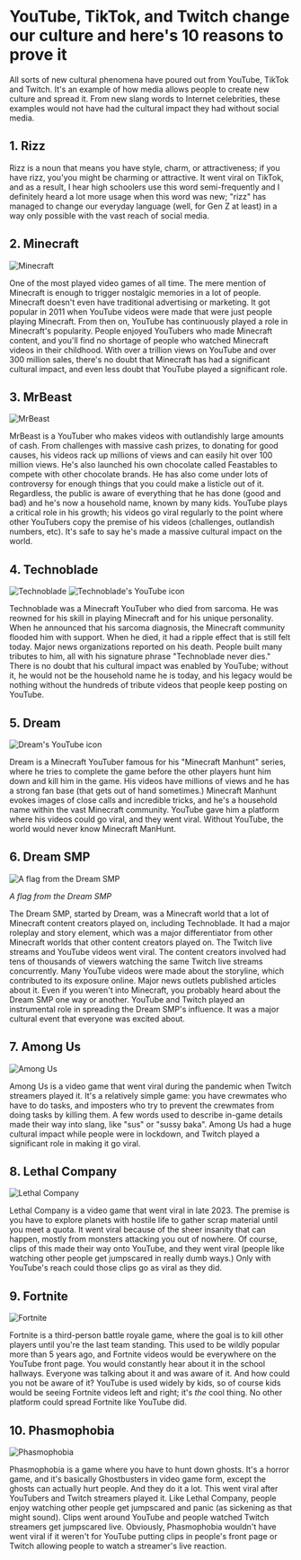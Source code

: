 # YouTube, TikTok, and Twitch change our culture and here's 10 reasons to prove it

All sorts of new cultural phenomena have poured out from YouTube, TikTok and Twitch. It's an example of how media allows people to create new culture and spread it. From new slang words to Internet celebrities, these examples would not have had the cultural impact they had without social media.

## 1. Rizz
Rizz is a noun that means you have style, charm, or attractiveness; if you have rizz, you'you might be charming or attractive. It went viral on TikTok, and as a result, I hear high schoolers use this word semi-frequently and I definitely heard a lot more usage when this word was new; "rizz" has managed to change our everyday language (well, for Gen Z at least) in a way only possible with the vast reach of social media.

## 2. Minecraft

![Minecraft](https://upload.wikimedia.org/wikipedia/en/b/b6/Minecraft_2024_cover_art.png)

One of the most played video games of all time. The mere mention of Minecraft is enough to trigger nostalgic memories in a lot of people. Minecraft doesn't even have traditional advertising or marketing. It got popular in 2011 when YouTube videos were made that were just people playing Minecraft. From then on, YouTube has continuously played a role in Minecraft's popularity. People enjoyed YouTubers who made Minecraft content, and you'll find no shortage of people who watched Minecraft videos in their childhood. With over a trillion views on YouTube and over 300 million sales, there's no doubt that Minecraft has had a significant cultural impact, and even less doubt that YouTube played a significant role.


## 3. MrBeast

![MrBeast](https://upload.wikimedia.org/wikipedia/commons/thumb/c/ce/MrBeast_2023_%28cropped%29.jpg/450px-MrBeast_2023_%28cropped%29.jpg)

MrBeast is a YouTuber who makes videos with outlandishly large amounts of cash. From challenges with massive cash prizes, to donating for good causes, his videos rack up millions of views and can easily hit over 100 million views. He's also launched his own chocolate called Feastables to compete with other chocolate brands. He has also come under lots of controversy for enough things that you could make a listicle out of it. Regardless, the public is aware of everything that he has done (good and bad) and he's now a household name, known by many kids. YouTube plays a critical role in his growth; his videos go viral regularly to the point where other YouTubers copy the premise of his videos (challenges, outlandish numbers, etc). It's safe to say he's made a massive cultural impact on the world.

## 4. Technoblade

![Technoblade](https://upload.wikimedia.org/wikipedia/en/a/a2/Technoblade_at_his_dad%27s_wedding.jpg) ![Technoblade's YouTube icon](https://upload.wikimedia.org/wikipedia/en/2/27/Technoblade.jpg)

Technoblade was a Minecraft YouTuber who died from sarcoma. He was reowned for his skill in playing Minecraft and for his unique personality. When he announced that his sarcoma diagnosis, the Minecraft community flooded him with support. When he died, it had a ripple effect that is still felt today. Major news organizations reported on his death. People built many tributes to him, all with his signature phrase "Technoblade never dies." There is no doubt that his cultural impact was enabled by YouTube; without it, he would not be the household name he is today, and his legacy would be nothing without the hundreds of tribute videos that people keep posting on YouTube.

## 5. Dream

![Dream's YouTube icon](https://static.wikia.nocookie.net/youtube/images/b/bb/Dream.jpg)

Dream is a Minecraft YouTuber famous for his "Minecraft Manhunt" series, where he tries to complete the game before the other players hunt him down and kill him in the game. His videos have millions of views and he has a strong fan base (that gets out of hand sometimes.) Minecraft Manhunt evokes images of close calls and incredible tricks, and he's a household name within the vast Minecraft community. YouTube gave him a platform where his videos could go viral, and they went viral. Without YouTube, the world would never know Minecraft ManHunt.

## 6. Dream SMP

![A flag from the Dream SMP](https://upload.wikimedia.org/wikipedia/commons/1/10/Flag_of_L%27Manberg.svg)

*A flag from the Dream SMP*

The Dream SMP, started by Dream, was a Minecraft world that a lot of Minecraft content creators played on, including Technoblade. It had a major roleplay and story element, which was a major differentiator from other Minecraft worlds that other content creators played on. The Twitch live streams and YouTube videos went viral. The content creators involved had tens of thousands of viewers watching the same Twitch live streams concurrently. Many YouTube videos were made about the storyline, which contributed to its exposure online. Major news outlets published articles about it. Even if you weren't into Minecraft, you probably heard about the Dream SMP one way or another. YouTube and Twitch played an instrumental role in spreading the Dream SMP's influence. It was a major cultural event that everyone was excited about.

## 7. Among Us

![Among Us](https://upload.wikimedia.org/wikipedia/en/9/9a/Among_Us_cover_art.jpg)

Among Us is a video game that went viral during the pandemic when Twitch streamers played it. It's a relatively simple game: you have crewmates who have to do tasks, and imposters who try to prevent the crewmates from doing tasks by killing them. A few words used to describe in-game details made their way into slang, like "sus" or "sussy baka". Among Us had a huge cultural impact while people were in lockdown, and Twitch played a significant role in making it go viral.

## 8. Lethal Company

![Lethal Company](https://upload.wikimedia.org/wikipedia/en/f/fb/Lethal_Company_Steam_cover.jpg)

Lethal Company is a video game that went viral in late 2023. The premise is you have to explore planets with hostile life to gather scrap material until you meet a quota. It went viral because of the sheer insanity that can happen, mostly from monsters attacking you out of nowhere. Of course, clips of this made their way onto YouTube, and they went viral (people like watching other people get jumpscared in really dumb ways.) Only with YouTube's reach could those clips go as viral as they did.

## 9. Fortnite

![Fortnite](https://upload.wikimedia.org/wikipedia/commons/0/0e/FortniteLogo.svg)

Fortnite is a third-person battle royale game, where the goal is to kill other players until you're the last team standing. This used to be wildly popular more than 5 years ago, and Fortnite videos would be everywhere on the YouTube front page. You would constantly hear about it in the school hallways. Everyone was talking about it and was aware of it. And how could you not be aware of it? YouTube is used widely by kids, so of course kids would be seeing Fortnite videos left and right; it's *the* cool thing. No other platform could spread Fortnite like YouTube did.

## 10. Phasmophobia

![Phasmophobia](https://upload.wikimedia.org/wikipedia/en/f/f2/Phasmophobia_VG.jpg)

Phasmophobia is a game where you have to hunt down ghosts. It's a horror game, and it's basically Ghostbusters in video game form, except the ghosts can actually hurt people. And they do it a lot. This went viral after YouTubers and Twitch streamers played it. Like Lethal Company, people enjoy watching other people get jumpscared and panic (as sickening as that might sound). Clips went around YouTube and people watched Twitch streamers get jumpscared live. Obviously, Phasmophobia wouldn't have went viral if it weren't for YouTube putting clips in people's front page or Twitch allowing people to watch a streamer's live reaction.